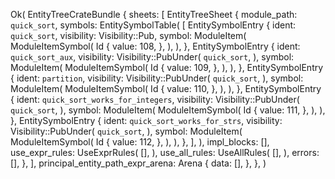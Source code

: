 Ok(
    EntityTreeCrateBundle {
        sheets: [
            EntityTreeSheet {
                module_path: `quick_sort`,
                symbols: EntitySymbolTable(
                    [
                        EntitySymbolEntry {
                            ident: `quick_sort`,
                            visibility: Visibility::Pub,
                            symbol: ModuleItem(
                                ModuleItemSymbol(
                                    Id {
                                        value: 108,
                                    },
                                ),
                            ),
                        },
                        EntitySymbolEntry {
                            ident: `quick_sort_aux`,
                            visibility: Visibility::PubUnder(
                                `quick_sort`,
                            ),
                            symbol: ModuleItem(
                                ModuleItemSymbol(
                                    Id {
                                        value: 109,
                                    },
                                ),
                            ),
                        },
                        EntitySymbolEntry {
                            ident: `partition`,
                            visibility: Visibility::PubUnder(
                                `quick_sort`,
                            ),
                            symbol: ModuleItem(
                                ModuleItemSymbol(
                                    Id {
                                        value: 110,
                                    },
                                ),
                            ),
                        },
                        EntitySymbolEntry {
                            ident: `quick_sort_works_for_integers`,
                            visibility: Visibility::PubUnder(
                                `quick_sort`,
                            ),
                            symbol: ModuleItem(
                                ModuleItemSymbol(
                                    Id {
                                        value: 111,
                                    },
                                ),
                            ),
                        },
                        EntitySymbolEntry {
                            ident: `quick_sort_works_for_strs`,
                            visibility: Visibility::PubUnder(
                                `quick_sort`,
                            ),
                            symbol: ModuleItem(
                                ModuleItemSymbol(
                                    Id {
                                        value: 112,
                                    },
                                ),
                            ),
                        },
                    ],
                ),
                impl_blocks: [],
                use_expr_rules: UseExprRules(
                    [],
                ),
                use_all_rules: UseAllRules(
                    [],
                ),
                errors: [],
            },
        ],
        principal_entity_path_expr_arena: Arena {
            data: [],
        },
    },
)